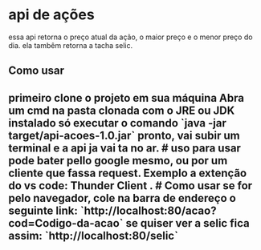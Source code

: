 # api de ações 
essa api retorna o preço atual da ação, o maior preço e o menor preço do dia.
ela tambêm retorna a tacha selic.
<h2>Como usar<h2>
primeiro clone o projeto em sua máquina 
Abra um cmd na pasta clonada
com o JRE ou JDK instalado só executar o comando 
`java -jar target/api-acoes-1.0.jar`
pronto, vai subir um terminal e a api ja vai ta no ar.
# uso
para usar pode bater pello google mesmo, ou por um cliente que fassa request. Exemplo a extenção do vs code: Thunder Client .
# Como usar
se for pelo navegador, cole na barra de endereço o seguinte link:
`http://localhost:80/acao?cod=Codigo-da-acao`
se quiser ver a selic fica assim:
`http://localhost:80/selic`